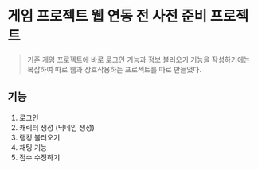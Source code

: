 # 게임 프로젝트 웹 연동 전 사전 준비 프로젝트
> 기존 게임 프로젝트에 바로 로그인 기능과 정보 불러오기 기능을 작성하기에는 복잡하여 따로
> 웹과 상호작용하는 프로젝트를 따로 만들었다.

## 기능
1. 로그인
2. 캐릭터 생성 (닉네임 생성)
3. 랭킹 불러오기
4. 채팅 기능
5. 점수 수정하기
